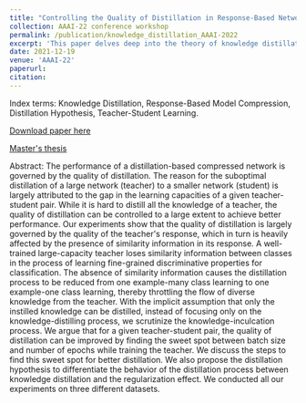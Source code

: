 ```yaml
---
title: "Controlling the Quality of Distillation in Response-Based Network Compression, AAAI-2021 Workshop"
collection: AAAI-22 conference workshop
permalink: /publication/knowledge_distillation_AAAI-2022
excerpt: 'This paper delves deep into the theory of knowledge distillation in a teach-student pair network and discusses ways to perform better distillation to student network.'
date: 2021-12-19
venue: 'AAAI-22'
paperurl: 
citation:  
---
```

Index terms: Knowledge Distillation, Response-Based Model Compression, Distillation Hypothesis, Teacher-Student Learning.

[Download paper here](https://arxiv.org/abs/2112.10047)

[Master's thesis](http://vkvats.github.io/files/Vkvats_master_thesis.pdf)

Abstract: The performance of a distillation-based compressed network is governed by the quality of distillation. The reason for the suboptimal distillation of a large network (teacher) to a smaller network (student) is largely attributed to the gap in the learning capacities of a given teacher-student pair. While it is hard to distill all the knowledge of a teacher, the quality of distillation can be controlled to a large extent to achieve better performance. Our experiments show that the quality of distillation is largely governed by the quality of the teacher's response, which in turn is heavily affected by the presence of similarity information in its response. A well-trained large-capacity teacher loses similarity information between classes in the process of learning fine-grained discriminative properties for classification. The absence of similarity information causes the distillation process to be reduced from one example-many class learning to one example-one class learning, thereby throttling the flow of diverse knowledge from the teacher. With the implicit assumption that only the instilled knowledge can be distilled, instead of focusing only on the knowledge-distilling process, we scrutinize the knowledge-inculcation process. We argue that for a given teacher-student pair, the quality of distillation can be improved by finding the sweet spot between batch size and number of epochs while training the teacher. We discuss the steps to find this sweet spot for better distillation. We also propose the distillation hypothesis to differentiate the behavior of the distillation process between knowledge distillation and the regularization effect. We conducted all our experiments on three different datasets.

